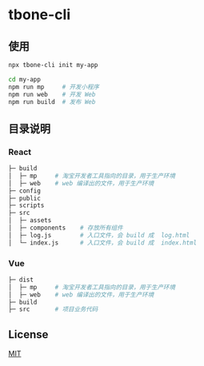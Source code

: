 # tbone-cli

## 使用

``` bash
npx tbone-cli init my-app

cd my-app
npm run mp     # 开发小程序
npm run web    # 开发 Web
npm run build  # 发布 Web
```

## 目录说明

### React

```bash
├─ build
│  ├─ mp     # 淘宝开发者工具指向的目录，用于生产环境
│  ├─ web    # web 编译出的文件，用于生产环境
├─ config
├─ public
├─ scripts
├─ src
│  ├─ assets
│  ├─ components    # 存放所有组件
│  ├─ log.js        # 入口文件，会 build 成  log.html
│  └─ index.js      # 入口文件，会 build 成  index.html
```

### Vue

```bash
├─ dist
│  ├─ mp     # 淘宝开发者工具指向的目录，用于生产环境
│  ├─ web    # web 编译出的文件，用于生产环境
├─ build
├─ src       # 项目业务代码
```

## License

[MIT](http://opensource.org/licenses/MIT)
